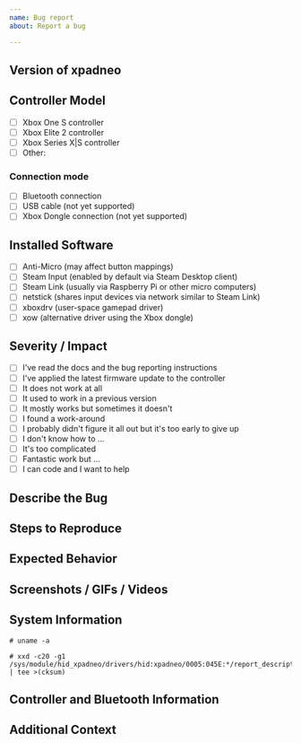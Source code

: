 ```yaml
---
name: Bug report
about: Report a bug

---
```


## Version of xpadneo
<!-- Please let us know the version number of xpadneo, either the one shown
     during install (preferred) or the one you downloaded (releases). -->

## Controller Model
<!-- Please identify your controller model. -->

- [ ] Xbox One S controller
- [ ] Xbox Elite 2 controller
- [ ] Xbox Series X|S controller
- [ ] Other:

### Connection mode

- [ ] Bluetooth connection
- [ ] USB cable (not yet supported)
- [ ] Xbox Dongle connection (not yet supported)

## Installed Software
<!-- Some software may interfere with functionality or detection, or may
     introduce unwanted side-effects. Please check which software you're
     running. -->

- [ ] Anti-Micro (may affect button mappings)
- [ ] Steam Input (enabled by default via Steam Desktop client)
- [ ] Steam Link (usually via Raspberry Pi or other micro computers)
- [ ] netstick (shares input devices via network similar to Steam Link)
- [ ] xboxdrv (user-space gamepad driver)
- [ ] xow (alternative driver using the Xbox dongle)

## Severity / Impact
<!-- Give us some impression of the importance of this bug report. You can
     easily check these after submitting the bug report. -->

- [ ] I've read the docs and the bug reporting instructions
- [ ] I've applied the latest firmware update to the controller
- [ ] It does not work at all
- [ ] It used to work in a previous version
- [ ] It mostly works but sometimes it doesn't
- [ ] I found a work-around
- [ ] I probably didn't figure it all out but it's too early to give up
- [ ] I don't know how to ... <!-- describe below -->
- [ ] It's too complicated
- [ ] Fantastic work but ... <!-- describe below -->
- [ ] I can code and I want to help

## Describe the Bug
<!-- A clear and concise description of what the bug is. -->


## Steps to Reproduce
<!-- Steps to reproduce the behavior: -->


## Expected Behavior
<!-- A clear and concise description of what you expected to happen. -->


## Screenshots / GIFs / Videos
<!-- If applicable, add screenshots or screen recordings to help explain
     your problem. -->


## System Information
<!-- Please add at least the following outputs: -->

<!-- Paste the output below the line prepended with # -->
```console
# uname -a

```

<!-- Paste the output below the line prepended with # -->
```console
# xxd -c20 -g1 /sys/module/hid_xpadneo/drivers/hid:xpadneo/0005:045E:*/report_descriptor | tee >(cksum)

```

## Controller and Bluetooth Information
<!-- Also follow these steps to create addition information
     about your Bluetooth dongle and connection: -->

<!-- First, disconnect the controller. -->

<!-- Run `sudo btmon | tee xpadneo-btmon.txt` and connect the controller. -->

<!-- Run `dmesg | egrep -i 'hid|input|xpadneo' | tee xpadneo-dmesg.txt`. -->

<!-- Run `lsusb` and pick the device number of your dongle. -->

<!-- Run `lsusb -v -s## | tee xpadneo-lsusb.txt` where `##` is the device
     number picked in the previous step -->

<!-- Attach the resulting files, do not bundle the files into a single
     archive. If some files are too big, gzip them individually. Drag
     and drop the files below. -->


## Additional Context
<!-- Add any other context about the problem here. -->
